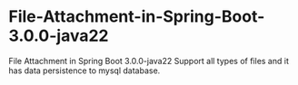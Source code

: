 # File-Attachment-in-Spring-Boot-3.0.0-java22
File Attachment in Spring Boot 3.0.0-java22 Support all types of files and it has data persistence to mysql database.
